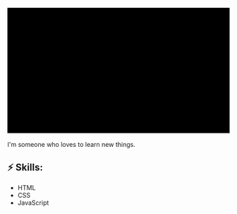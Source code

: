 ![Header image](20240109_1156561.gif)

I'm someone who loves to learn new things.

<!--[![Gmail Badge](https://img.shields.io/badge/-Gmail-d14836?style=flat-square&logo=Gmail&logoColor=white&link=mail@jayrajroshan1@gmail.com)](mailto:mail@jayrajroshan1@gmail.com)-->

## ⚡ Skills:
- HTML
- CSS
- JavaScript
